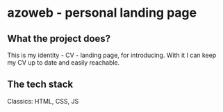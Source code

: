 # azoweb - personal landing page

## What the project does?

This is my identity - CV - landing page, for introducing. With it I can keep my CV up to date and easily reachable.

## The tech stack

Classics: HTML, CSS, JS
